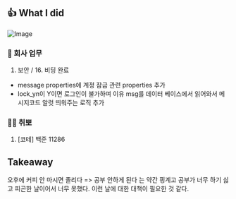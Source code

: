 ## 👍 What I did
![Image](https://i.imgur.com/3DHyqVg.png)
### 💸 회사 업무
1. 보안 / 16. 비딩 완료
- message properties에 계정 잠금 관련 properties 추가
- lock_yn이 Y이면 로그인이 불가하며 이유 msg를 데이터 베이스에서 읽어와서 메시지코드 알럿 띄워주는 로직 추가

### 👩‍💻 취뽀
1. [코테] 백준 11286

## Takeaway
오후에 커피 안 마시면 졸리다 => 공부 안하게 된다
는 약간 핑계고 공부가 너무 하기 싫고 피곤한 날이어서 너무 못했다.
이런 날에 대한 대책이 필요한 것 같다.